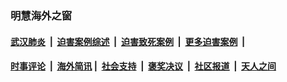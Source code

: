 
### 明慧海外之窗

####  [武汉肺炎](indexes/365.md?t=02101200) &nbsp;|&nbsp;  [迫害案例综述](indexes/328.md?t=02101200) &nbsp;|&nbsp; [迫害致死案例](indexes/277.md?t=02101200)  &nbsp;|&nbsp; [更多迫害案例](indexes/81.md?t=02101200)  &nbsp;|&nbsp; 
####  [时事评论](indexes/19.md?t=02101200) &nbsp;|&nbsp; [海外简讯](indexes/245.md?t=02101200)&nbsp;|&nbsp;  [社会支持](indexes/140.md?t=02101200) &nbsp;|&nbsp; [褒奖决议](indexes/282.md?t=02101200) &nbsp;|&nbsp; [社区报道](indexes/91.md?t=02101200)  &nbsp;|&nbsp; [天人之间](indexes/78.md?t=02101200) 

